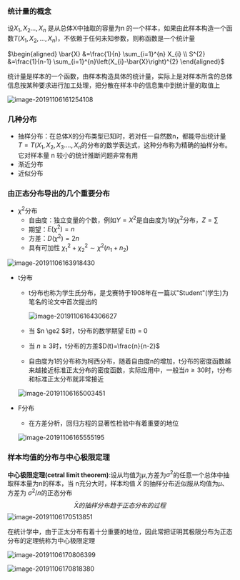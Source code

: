 ### 统计量的概念

设$X_1,X_2…,X_n$ 是从总体X中抽取的容量为n 的一个样本，如果由此样本构造一个函数$T(X_1,X_2,…,X_n)$，不依赖于任何未知参数，则称函数是一个统计量

$\begin{aligned} \bar{X} &=\frac{1}{n} \sum_{i=1}^{n} X_{i} \\ S^{2} &=\frac{1}{n-1} \sum_{i=1}^{n}\left(X_{i}-\bar{X}\right)^{2} \end{aligned}$

统计量是样本的一个函数，由样本构造具体的统计量，实际上是对样本所含的总体信息按某种要求进行加工处理，把分散在样本中的信息集中到统计量的取值上

![image-20191106161254108](../img/image-20191106161254108.png)



### 几种分布

* 抽样分布：在总体X的分布类型已知时，若对任一自然数n，都能导出统计量 $T = T(X_1,X_2,X_3….,X_n$的分布的数学表达式，这种分布称为精确的抽样分布。它对样本量 n 较小的统计推断问题非常有用
* 渐近分布
* 近似分布



### 由正态分布导出的几个重要分布

* $\chi^{2}$分布
  * 自由度：独立变量的个数，例如$Y=X^2$是自由度为1的$\chi^2$分布，$Z=\sum$
  * 期望：$E(\chi^2) = n$
  * 方差：$D(\chi^2) = 2n$
  * 具有可加性  $\chi_{1}^{2}+\chi_{2}^{2} \sim \chi^{2}\left(n_{1}+n_{2}\right)$

![image-20191106163918430](../img/image-20191106163918430.png)

* t分布

  * t分布也称为学生氏分布，是戈赛特于1908年在一篇以"Student"(学生)为笔名的论文中首次提出的

    ![image-20191106164306627](../img/image-20191106164306627.png)

  * 当 $n \ge2 $时，t分布的数学期望 E(t) = 0

  * 当 $n \ge 3$时，t分布的方差$D(t)=\frac{n}{n-2}$

  * 自由度为1的分布称为柯西分布，随着自由度n的增加，t分布的密度函数越来越接近标准正太分布的密度函数，实际应用中，一般当$n \ge 30$时，t分布和标准正太分布就非常接近

  ![image-20191106165003451](../img/image-20191106165003451.png)

* F分布

  * 在方差分析，回归方程的显著性检验中有着重要的地位

  ![image-20191106165555195](../img/image-20191106165555195.png)

  



### 样本均值的分布与中心极限定理

**中心极限定理(cetral limit theorem)**:设从均值为$\mu$,方差为$\sigma^2$的任意一个总体中抽取样本量为n的样本，当 n充分大时，样本均值 $\bar{X}$ 的抽样分布近似服从均值为$\mu$、方差为 $\sigma^2 /n$的正态分布
$$
\bar {X} 的抽样分布趋于正态分布的过程
$$
![image-20191106170513851](../img/image-20191106170513851.png)

在统计学中，由于正太分布有着十分重要的地位，因此常把证明其极限分布为正态分布的定理统称为中心极限定理

![image-20191106170806399](../img/image-20191106170806399.png)

![image-20191106170818380](../img/image-20191106170818380.png)

